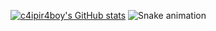 [![c4ipir4boy's GitHub stats](https://github-readme-stats.vercel.app/api?username=c4ipir4boy)](https://github.com/c4ipir4boy/github-readme-statsa&show_icons=true&theme=gruvbox)
![Snake animation](https://github.com/devemdobro/devemdobro/blob/output/github-contribution-grid-snake.svg)

<!--
- 💞️ I’m looking to collaborate on Simple projects to increase my knologe and portfolio, or jobs at my level.
- 📫 How to reach me: Dm on insta :p https://www.instagram.com/beirut.not.god/
c4ipir4boy/c4ipir4boy is a ✨ special ✨ repository because its `README.md` (this file) appears on your GitHub profile.
You can click the Preview link to take a look at your changes.
--->
